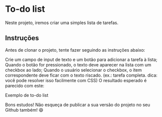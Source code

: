 # To-do list
Neste projeto, iremos criar uma simples lista de tarefas.

## Instruções
Antes de clonar o projeto, tente fazer seguindo as instruções abaixo:

Crie um campo de input de texto e um botão para adicionar a tarefa à lista;
Quando o botão for pressionado, o texto deve aparecer na lista com um checkbox ao lado;
Quando o usuário selecionar o checkbox, o item correspondente deve ficar com o texto riscado. (ex.: tarefa completa. dica: você pode resolver isso facilmente com CSS)
O resultado esperado é parecido com este:

Exemplo de to-do list

Bons estudos!
Não esqueça de publicar a sua versão do projeto no seu Github também! 😄